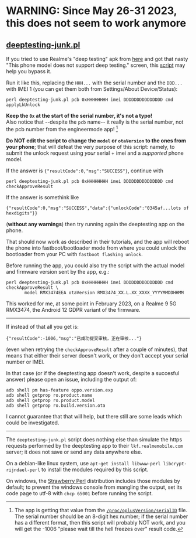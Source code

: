 # WARNING: Since May 26-31 2023, this does not seem to work anymore

## [deeptesting-junk.pl](deeptesting-junk.pl)

If you tried to use Realme's "deep testing" apk from [here](https://c.realme.com/in/post-details/1591008567903752192)
and got that nasty "This phone model does not support deep testing." screen,
this [script](deeptesting-junk.pl) may help you bypass it.

Run it like this, replacing the `HHH...` with the serial number and the `DDD...`
with IMEI 1 (you can get them both from Settings/About Device/Status):
```
perl deeptesting-junk.pl pcb 0xHHHHHHHH imei DDDDDDDDDDDDDDD cmd applyLkUnlock
```
**Keep the `0x` at the start of the serial number, it's not a typo!**\
Also notice that --despite the `pcb` name-- it really is the serial number, not the
pcb number from the engineermode app! [^1]

**Do NOT edit the script to change the `model` or `otaVersion` to the ones from your phone**; that will defeat the very purpose of this script: namely, to submit the unlock request using *your* serial + imei and a *supported* phone model.

If the answer is `{"resultCode":0,"msg":"SUCCESS"}`, continue with
```
perl deeptesting-junk.pl pcb 0xHHHHHHHH imei DDDDDDDDDDDDDDD cmd checkApproveResult
```
If the answer is somethink like
```
{"resultCode":0,"msg":"SUCCESS","data":{"unlockCode":"0345af...lots of hexdigits"}}
```
(**without any warnings**) then try running again the deeptesting app on the phone.

That should now work as described in their tutorials, and the app will reboot the phone
into fastboot/bootloader mode from where you could unlock the bootloader from
your PC with `fastboot flashing unlock`.

Before running the app, you could also try the script with the actual model and
firmware version sent by the app, e.g.:
```
perl deeptesting-junk.pl pcb 0xHHHHHHHH imei DDDDDDDDDDDDDDD cmd checkApproveResult \
       model RMX3474EEA otaVersion RMX3474_XX.L.XX_XXXX_YYYYMMDDHHMM
```

This worked for me, at some point in February 2023, on a Realme 9 5G RMX3474, the
Android 12 GDPR variant of the firmware.

-----

If instead of that all you get is:
```
{"resultCode":-1006,"msg":"已成功提交审核，正在审核..."}
```
(even when retrying the `checkApproveResult` after a couple of minutes), that means
that either their server doesn't work, or they don't accept your serial number or IMEI.

In that case (or if the deeptesting app doesn't work, despite a succesful answer) please
open an issue, including the output of:
```
adb shell pm has-feature oppo.version.exp
adb shell getprop ro.product.name
adb shell getprop ro.product.model
adb shell getprop ro.build.version.ota
```

I cannot guarantee that that will help, but there still are some leads which could be
investigated.

-----

The `deeptesting-junk.pl` script does nothing else than simulate the https requests
performed by the deeptesting app to their `lkf.realmemobile.com` server; it does not
save or send any data anywhere else.

On a debian-like linux system, use `apt-get install libwww-perl libcrypt-rijndael-perl`
to install the modules required by this script.

On windows, the [Strawberry Perl](https://strawberryperl.com/) distribution includes
those modules by default; to prevent the windows console from mangling the output, set
its code page to utf-8 with `chcp 65001` before running the script.

[^1]: The app is getting that value from the [`/proc/oplusVersion/serialID`][serial_id] file. The serial number should be an 8-digit hex number; if the serial number has a different format, then this script will probably NOT work, and you will get the -1006 "please wait till the hell freezes over" result code.

[serial_id]: https://github.com/realme-kernel-opensource/realme_9pro-5G_9-5G_V25_Q5-AndroidT-vendor-source/blob/9b580d19cd823d93177691661bba365faba23096/vendor/oplus/kernel/system/oplus_project/qcom/oplus_project.c#L362
